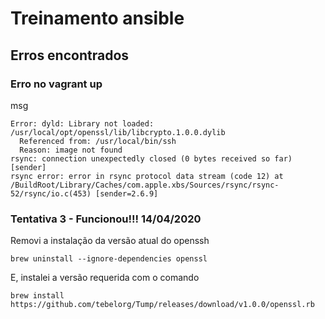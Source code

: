 # Treinamento ansible

## Erros encontrados

### Erro no vagrant up
msg
```
Error: dyld: Library not loaded: /usr/local/opt/openssl/lib/libcrypto.1.0.0.dylib
  Referenced from: /usr/local/bin/ssh
  Reason: image not found
rsync: connection unexpectedly closed (0 bytes received so far) [sender]
rsync error: error in rsync protocol data stream (code 12) at /BuildRoot/Library/Caches/com.apple.xbs/Sources/rsync/rsync-52/rsync/io.c(453) [sender=2.6.9]
```

### Tentativa 3 - Funcionou!!! 14/04/2020

Removi a instalação da versão atual do openssh

```
brew uninstall --ignore-dependencies openssl
```

E, instalei a versão requerida com o comando

```
brew install https://github.com/tebelorg/Tump/releases/download/v1.0.0/openssl.rb
```
